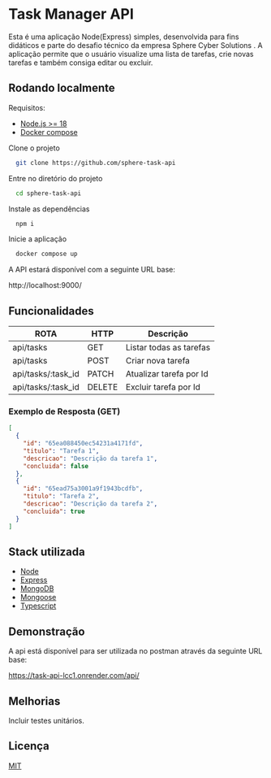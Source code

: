# Task Manager API

Esta é uma aplicação Node(Express) simples, desenvolvida para fins didáticos e parte do desafio técnico da empresa Sphere Cyber Solutions . A aplicação permite que o usuário visualize uma lista de tarefas, crie novas tarefas e também consiga editar ou excluir.

## Rodando localmente

Requisitos:

- [Node.js >= 18](https://nodejs.org/en)
- [Docker compose](https://docs.docker.com/compose)

Clone o projeto

```bash
  git clone https://github.com/sphere-task-api
```

Entre no diretório do projeto

```bash
  cd sphere-task-api
```

Instale as dependências

```bash
  npm i
```

Inicie a aplicação

```bash
  docker compose up
```

A API estará disponível com a seguinte URL base:

http://localhost:9000/

## Funcionalidades

| ROTA               | HTTP   | Descrição               |
| ------------------ | ------ | ----------------------- |
| api/tasks          | GET    | Listar todas as tarefas |
| api/tasks          | POST   | Criar nova tarefa       |
| api/tasks/:task_id | PATCH  | Atualizar tarefa por Id |
| api/tasks/:task_id | DELETE | Excluir tarefa por Id   |

### Exemplo de Resposta (GET)

```json
[
  {
    "id": "65ea088450ec54231a4171fd",
    "titulo": "Tarefa 1",
    "descricao": "Descrição da tarefa 1",
    "concluida": false
  },
  {
    "id": "65ead75a3001a9f1943bcdfb",
    "titulo": "Tarefa 2",
    "descricao": "Descrição da tarefa 2",
    "concluida": true
  }
]
```

## Stack utilizada

- [Node](https://nodejs.org/en)
- [Express](https://expressjs.com/pt-br/)
- [MongoDB](https://www.mongodb.com/pt-br)
- [Mongoose](https://mongoosejs.com/)
- [Typescript](https://www.typescriptlang.org/)

## Demonstração

A api está disponível para ser utilizada no postman através da seguinte URL base:

https://task-api-lcc1.onrender.com/api/

## Melhorias

Incluir testes unitários.

## Licença

[MIT](https://choosealicense.com/licenses/mit/)
